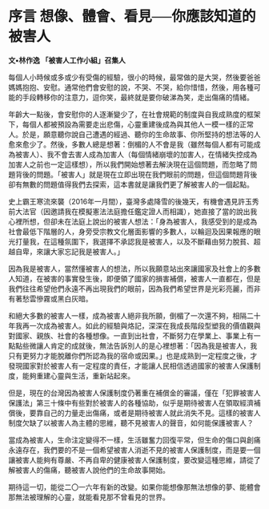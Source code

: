 # 序言 想像、體會、看見──你應該知道的被害人

**文•林作逸 「被害人工作小組」召集人**

每個人小時候或多或少有受傷的經驗，很小的時候，最常做的是大哭，然後要爸爸媽媽抱抱、安慰。通常他們會安慰的說，不哭、不哭，給你惜惜，然後，用各種可能的手段轉移你的注意力，逗你笑，最終就是要你破涕為笑，走出傷痛的情緒。

年齡大一點後，會安慰你的人逐漸變少了，在社會規範的制度與自我成熟度的框架下，每個人都被預設為需要走出悲傷，心靈重建後成為與其他人一模一樣的正常人。於是，願意聽你說自己遭遇的經過、聽你的生命故事、你所堅持的想法等的人愈來愈少了。然後，多數人總是想著：倒楣的人不會是我（雖然每個人都有可能成為被害人）、我不會去害人成為加害人（每個情緒崩壞的加害人，在情緒失控成為加害人之前也一定這樣想），所以我們開始想著去解決現在這個問題，而忽略了問題背後的問題。「被害人」就是現在立即出現在我們眼前的問題，但這個問題背後卻有無數的問題值得我們去探索，這本書就是讓我們更了解被害人的一個起點。

史上霸王寒流來襲（2016年一月間），臺灣多處降雪的後幾天，有機會遇見許玉秀前大法官（因邀請我在模擬憲法法庭擔任鑑定證人而相識），她直接了當的說出我心裡所想，但卻未在法庭上說出的被害人想法：「身為被害人，我感受到的是成為社會最低下階層的人，身旁受宗教文化層面影響的多數人，以輪迴及因果報應的眼光打量我，在這種氛圍下，我選擇不承認我是被害人，以及不斷藉由努力脫貧、超越自卑，來讓大家忘記我是被害人。」

因為我是被害人，當然懂被害人的想法，所以我願意站出來讓國家及社會上的多數人知道，在被害的事實發生後，即便領了國家的損害補償，被害人一直都在，但是我們往往希望他們永遠不再出現我們的眼前，因為我們希望世界是光彩亮麗，而非有著愁雲慘霧或黑白灰暗。

和絕大多數的被害人一樣，成為被害人絕非我所願，倒楣了一次還不夠，相隔二十年我再一次成為被害人。如此的經驗與烙記，深深在我成長階段型塑我的價值觀與對國家、親族、社會的各種想像。一直到出社會，不斷努力在學業上、事業上有一點點些微讓人肯定的成就後，無法告訴別人的是心裡想著：「因為我是被害人，我只有更努力才能脫離你們所認為我的宿命或因果。」也是成熟到一定程度之後，才發現國家對於被害人有一定程度的責任，才能讓人民相信透過國家的被害人保護制度，能夠重建心靈與生活，重新站起來。

但是，現在的台灣因為被害人保護制度仍著重在補償金的審議，僅在「犯罪被害人保護法」第三十條中有些對於被害人的各種協助，似乎是期待被害人在領取經濟補償後，要靠自己的力量走出傷痛，或者是期待被害人就此消失不見。這樣的被害人制度欠缺了以被害人為主體的思維，聽不見被害人的聲音，如何能保護被害人？

當成為被害人，生命注定變得不一樣，生活雖奮力回復平常，但生命的傷口與創痛永遠存在，我們要的不是一個希望被害人消逝不見的被害人保護制度，而是要一個讓被害人能夠有尊嚴、不再自卑的健康被害人保護制度，要改變這種思維，請從了解被害人的傷痛，聽被害人說他們的生命故事開始。

期待這一切，能從二〇一六年有新的改變。如果你能想像那無法想像的夢、能體會那無法被理解的心靈，就能看見那不曾看見的世界。

